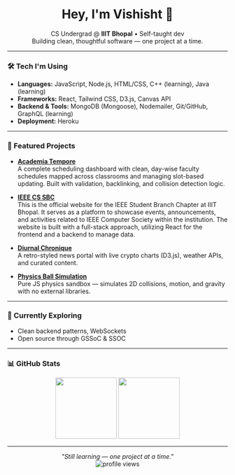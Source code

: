<h1 align="center">Hey, I'm Vishisht 👋</h1>

<p align="center">
  CS Undergrad @ <b>IIIT Bhopal</b> • Self-taught dev<br>
  Building clean, thoughtful software — one project at a time.
</p>

---

### 🛠️ Tech I'm Using

- **Languages:** JavaScript, Node.js, HTML/CSS, C++ (learning), Java (learning)
- **Frameworks:** React, Tailwind CSS, D3.js, Canvas API
- **Backend & Tools:** MongoDB (Mongoose), Nodemailer, Git/GitHub, GraphQL (learning)
- **Deployment:** Heroku

---

### 🚀 Featured Projects

- **[Academia Tempore](https://github.com/Vishisht-Dwivedi/Academia_Tempore)**  
  A complete scheduling dashboard with clean, day-wise faculty schedules mapped across classrooms and managing slot-based updating. Built with validation, backlinking, and collision detection logic.
  
- **[IEEE CS SBC](https://github.com/Vishisht-Dwivedi/IIITB-IEEE-SBC)**  
  This is the official website for the IEEE Student Branch Chapter at IIIT Bhopal. It serves as a platform to showcase events, announcements, and activities related to IEEE Computer Society within the institution. The website is built with a full-stack approach, utilizing React for the frontend and a backend to manage data.
  
- **[Diurnal Chronique](https://github.com/Vishisht-Dwivedi/diurnal-chronique)**  
  A retro-styled news portal with live crypto charts (D3.js), weather APIs, and curated content.

- **[Physics Ball Simulation](https://github.com/Vishisht-Dwivedi/Physics-simulation-using-balls)**  
  Pure JS physics sandbox — simulates 2D collisions, motion, and gravity with no external libraries.

---

### 🔭 Currently Exploring

- Clean backend patterns, WebSockets
- Open source through GSSoC & SSOC

---

### 📊 GitHub Stats

<p align="center">
  <img src="https://github-readme-stats.vercel.app/api?username=Vishisht-Dwivedi&show_icons=true&theme=github_dark&hide_border=true" height="140" />
  <img src="https://github-readme-stats.vercel.app/api/top-langs/?username=Vishisht-Dwivedi&layout=compact&theme=github_dark&hide_border=true" height="140" />
</p>

---

<p align="center">
  <i>"Still learning — one project at a time."</i><br>
  <img src="https://komarev.com/ghpvc/?username=Vishisht-Dwivedi&style=flat-square&color=blue" alt="profile views" />
</p>
